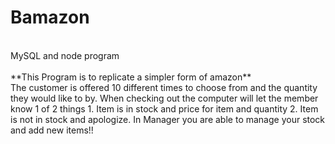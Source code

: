 # Bamazon
</br>
 MySQL and node program 
</br>
</br>
 **This Program is to replicate a simpler form of amazon**
</br>
The customer is offered 10 different times to choose from and the quantity they would like to by.
When checking out the computer will let the member know 1 of 2 things
1. Item is in stock and price for item and quantity
2. Item is not in stock and apologize.
In Manager you are able to manage your stock and add new items!!

